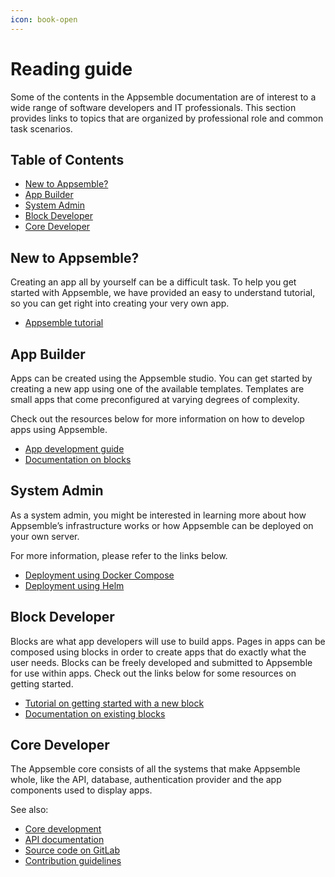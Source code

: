 ```yaml
---
icon: book-open
---
```


# Reading guide

Some of the contents in the Appsemble documentation are of interest to a wide range of software
developers and IT professionals. This section provides links to topics that are organized by
professional role and common task scenarios.

## Table of Contents

- [New to Appsemble?](#new-to-appsemble)
- [App Builder](#app-builder)
- [System Admin](#system-admin)
- [Block Developer](#block-developer)
- [Core Developer](#core-developer)

## New to Appsemble?

Creating an app all by yourself can be a difficult task. To help you get started with Appsemble, we
have provided an easy to understand tutorial, so you can get right into creating your very own app.

- [Appsemble tutorial](01-tutorial/index.md)

## App Builder

Apps can be created using the Appsemble studio. You can get started by creating a new app using one
of the available templates. Templates are small apps that come preconfigured at varying degrees of
complexity.

Check out the resources below for more information on how to develop apps using Appsemble.

- [App development guide](02-guides/index.md)
- [Documentation on blocks](/blocks)

## System Admin

As a system admin, you might be interested in learning more about how Appsemble’s infrastructure
works or how Appsemble can be deployed on your own server.

For more information, please refer to the links below.

- [Deployment using Docker Compose](04-deployment/docker-compose.md)
- [Deployment using Helm](04-deployment/helm.md)

## Block Developer

Blocks are what app developers will use to build apps. Pages in apps can be composed using blocks in
order to create apps that do exactly what the user needs. Blocks can be freely developed and
submitted to Appsemble for use within apps. Check out the links below for some resources on getting
started.

- [Tutorial on getting started with a new block](03-development/02-developing-blocks.md)
- [Documentation on existing blocks](/blocks)

## Core Developer

The Appsemble core consists of all the systems that make Appsemble whole, like the API, database,
authentication provider and the app components used to display apps.

See also:

- [Core development](03-development/07-core-development.md)
- [API documentation](/api-explorer)
- [Source code on GitLab](https://gitlab.com/appsemble/appsemble)
- [Contribution guidelines](/docs/contributing)
